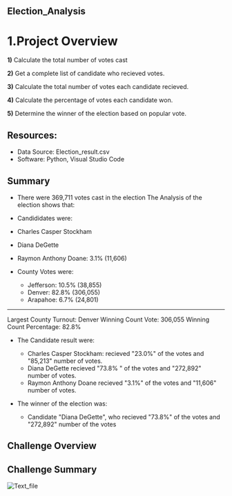 ## Election_Analysis
# 1.Project Overview


**1)** Calculate the total number of votes cast

**2)** Get a complete list of candidate who recieved votes.

**3)** Calculate the total number of votes each candidate recieved.

**4)** Calculate the percentage of votes each candidate won.

**5)** Determine the winner of the election based on popular vote.

## Resources:
* Data Source: Election_result.csv
* Software: Python, Visual Studio Code

## Summary
* There were 369,711 votes cast in the election
The Analysis of the election shows that:
* Candididates were:
 * Charles Casper Stockham
 * Diana DeGette
 * Raymon Anthony Doane: 3.1% (11,606)
 
* County Votes were:
  * Jefferson: 10.5% (38,855)
  * Denver: 82.8% (306,055)
  * Arapahoe: 6.7% (24,801)
-------------------------
Largest County Turnout: Denver
Winning Count Vote: 306,055
Winning Count Percentage: 82.8%


* The Candidate result were:
  * Charles Casper Stockham: recieved "23.0%" of the votes and "85,213" number of votes.
  * Diana DeGette recieved "73.8% " of the votes and "272,892" number of votes.
  * Raymon Anthony Doane recieved "3.1%" of the votes and "11,606" number of votes.

*  The winner of the election was:
   * Candidate "Diana DeGette", who recieved "73.8%" of the votes and "272,892" number of the votes
## Challenge Overview

## Challenge Summary
![Text_file](https://myoctocat.com/assets/images/base-octocat.svg)

  
